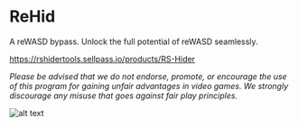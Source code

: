 # ReHid
A reWASD bypass. Unlock the full potential of reWASD seamlessly.

https://rshidertools.sellpass.io/products/RS-Hider

*Please be advised that we do not endorse, promote, or encourage the use of this program for gaining unfair advantages in video games. We strongly discourage any misuse that goes against fair play principles.*

![alt text]([http://url/to/img.png](https://imagedelivery.net/A5gbiev6F8AaBvp6M146Kw/09badd48-b7de-4fab-c499-2170177d6200/productCard)https://imagedelivery.net/A5gbiev6F8AaBvp6M146Kw/09badd48-b7de-4fab-c499-2170177d6200/productCard)
